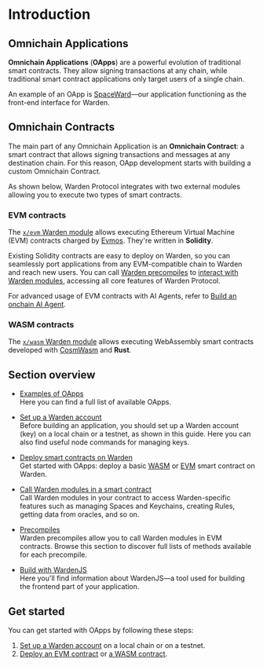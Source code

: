 ﻿---
sidebar_position: 1
---

# Introduction

## Omnichain Applications

**Omnichain Applications** (**OApps**) are a powerful evolution of traditional smart contracts. They allow signing transactions at any chain, while traditional smart contract applications only target users of a single chain.

An example of an OApp is [SpaceWard](https://help.wardenprotocol.org)—our application functioning as the front-end interface for Warden.

## Omnichain Contracts

The main part of any Omnichain Application is an **Omnichain Contract**: a smart contract that allows signing transactions and messages at any destination chain. For this reason, OApp development starts with building a custom Omnichain Contract.

As shown below, Warden Protocol integrates with two external modules allowing you to execute two types of smart contracts.

### EVM contracts

The [`x/evm` Warden module](/learn/warden-protocol-modules/external-modules#xevm) allows executing Ethereum Virtual Machine (EVM) contracts charged by [Evmos](https://docs.evmos.org/protocol/modules/evm). They're written in **Solidity**.

Existing Solidity contracts are easy to deploy on Warden, so you can seamlessly port applications from any EVM-compatible chain to Warden and reach new users. You can call [Warden precompiles](precompiles/introduction) to [interact with Warden modules](interact-with-warden-modules/introduction), accessing all core features of Warden Protocol.

For advanced usage of EVM contracts with AI Agents, refer to [Build an onchain AI Agent](/build-an-agent/build-an-onchain-ai-agent/introduction).

### WASM contracts

The [`x/wasm` Warden module](/learn/warden-protocol-modules/external-modules#xwasm) allows executing WebAssembly smart contracts developed with [CosmWasm](https://cosmwasm.com) and **Rust**.

## Section overview

- [Examples of OApps](examples-of-oapps)  
Here you can find a full list of available OApps.

- [Set up a Warden account](set-up-a-warden-account)  
Before building an application, you should set up a Warden account (key) on a local chain or a testnet, as shown in this guide. Here you can also find useful node commands for managing keys.

- [Deploy smart contracts on Warden](/category/deploy-smart-contracts-on-warden)  
Get started with OApps: deploy a basic [WASM](deploy-smart-contracts-on-warden/deploy-a-wasm-contract) or [EVM](deploy-smart-contracts-on-warden/deploy-an-evm-contract) smart contract on Warden.

- [Call Warden modules in a smart contract](interact-with-warden-modules/introduction)  
Call Warden modules in your contract to access Warden-specific features such as managing Spaces and Keychains, creating Rules, getting data from oracles, and so on.

- [Precompiles](precompiles/introduction)  
Warden precompiles allow you to call Warden modules in EVM contracts. Browse this section to discover full lists of methods available for each precompile.

- [Build with WardenJS](wardenjs)  
Here you'll find information about WardenJS—a tool used for building the frontend part of your application.

## Get started

You can get started with OApps by following these steps:

1. [Set up a Warden account](set-up-a-warden-account) on a local chain or on a testnet.
2. [Deploy an EVM contract](deploy-smart-contracts-on-warden/deploy-an-evm-contract) or [a WASM contract](deploy-smart-contracts-on-warden/deploy-a-wasm-contract).
